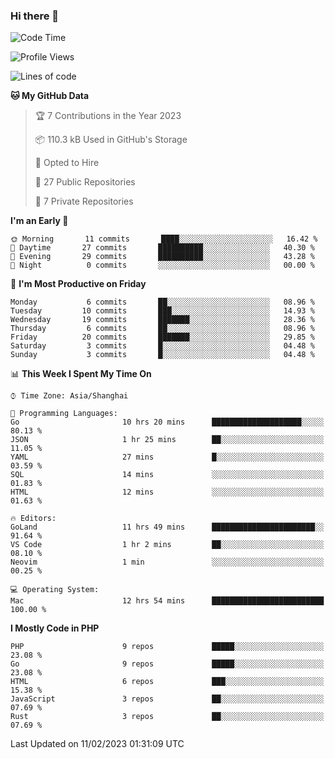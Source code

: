 ### Hi there 👋

<!--START_SECTION:waka-->
![Code Time](http://img.shields.io/badge/Code%20Time-3%2C932%20hrs%2033%20mins-blue)

![Profile Views](http://img.shields.io/badge/Profile%20Views-1-blue)

![Lines of code](https://img.shields.io/badge/From%20Hello%20World%20I%27ve%20Written-217%20Thousand%20lines%20of%20code-blue)

**🐱 My GitHub Data** 

> 🏆 7 Contributions in the Year 2023
 > 
> 📦 110.3 kB Used in GitHub's Storage 
 > 
> 💼 Opted to Hire
 > 
> 📜 27 Public Repositories 
 > 
> 🔑 7 Private Repositories  
 > 
**I'm an Early 🐤** 

```text
🌞 Morning       11 commits       ████░░░░░░░░░░░░░░░░░░░░░   16.42 % 
🌆 Daytime       27 commits       ██████████░░░░░░░░░░░░░░░   40.30 % 
🌃 Evening       29 commits       ██████████░░░░░░░░░░░░░░░   43.28 % 
🌙 Night          0 commits       ░░░░░░░░░░░░░░░░░░░░░░░░░   00.00 % 

```
📅 **I'm Most Productive on Friday** 

```text
Monday           6 commits       ██░░░░░░░░░░░░░░░░░░░░░░░   08.96 % 
Tuesday         10 commits       ███░░░░░░░░░░░░░░░░░░░░░░   14.93 % 
Wednesday       19 commits       ███████░░░░░░░░░░░░░░░░░░   28.36 % 
Thursday         6 commits       ██░░░░░░░░░░░░░░░░░░░░░░░   08.96 % 
Friday          20 commits       ███████░░░░░░░░░░░░░░░░░░   29.85 % 
Saturday         3 commits       █░░░░░░░░░░░░░░░░░░░░░░░░   04.48 % 
Sunday           3 commits       █░░░░░░░░░░░░░░░░░░░░░░░░   04.48 % 

```


📊 **This Week I Spent My Time On** 

```text
⌚︎ Time Zone: Asia/Shanghai

💬 Programming Languages: 
Go                       10 hrs 20 mins      ████████████████████░░░░░   80.13 % 
JSON                     1 hr 25 mins        ██░░░░░░░░░░░░░░░░░░░░░░░   11.05 % 
YAML                     27 mins             █░░░░░░░░░░░░░░░░░░░░░░░░   03.59 % 
SQL                      14 mins             ░░░░░░░░░░░░░░░░░░░░░░░░░   01.83 % 
HTML                     12 mins             ░░░░░░░░░░░░░░░░░░░░░░░░░   01.63 % 

🔥 Editors: 
GoLand                   11 hrs 49 mins      ███████████████████████░░   91.64 % 
VS Code                  1 hr 2 mins         ██░░░░░░░░░░░░░░░░░░░░░░░   08.10 % 
Neovim                   1 min               ░░░░░░░░░░░░░░░░░░░░░░░░░   00.25 % 

💻 Operating System: 
Mac                      12 hrs 54 mins      █████████████████████████   100.00 % 

```

**I Mostly Code in PHP** 

```text
PHP                      9 repos             █████░░░░░░░░░░░░░░░░░░░░   23.08 % 
Go                       9 repos             █████░░░░░░░░░░░░░░░░░░░░   23.08 % 
HTML                     6 repos             ███░░░░░░░░░░░░░░░░░░░░░░   15.38 % 
JavaScript               3 repos             ██░░░░░░░░░░░░░░░░░░░░░░░   07.69 % 
Rust                     3 repos             ██░░░░░░░░░░░░░░░░░░░░░░░   07.69 % 

```



 Last Updated on 11/02/2023 01:31:09 UTC
<!--END_SECTION:waka-->
